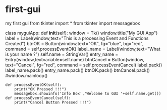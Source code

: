 # first-gui
my first gui
from tkinter import *
from tkinter import messagebox

class myguiApp:
    def __init__(self):
        window = Tk()
        window.title("My GUI App")
        label = Label(window,text="This is a processing Event and Functions Created")
        btnOK = Button(window,text="OK", fg="blue", bg="red", command = self.processEventOK)
        label_name = Label(window,text="What is your name ?")
        self.name = StringVar()
        entry_name = Entry(window,textvariable=self.name)
        btnCancel = Button(window, text="Cancel", fg="red", command = self.processEventCancel)
        label.pack()
        label_name.pack()
        entry_name.pack()
        btnOK.pack()
        btnCancel.pack()
        #window.mainloop()

    def processEventOK(self):
        print("OK Pressed !!!")
        messagebox.showinfo('Info Box','Welcome to GUI '+self.name.get())
    def processEventCancel(self):
        print("Cancel Button Pressed !!!")

